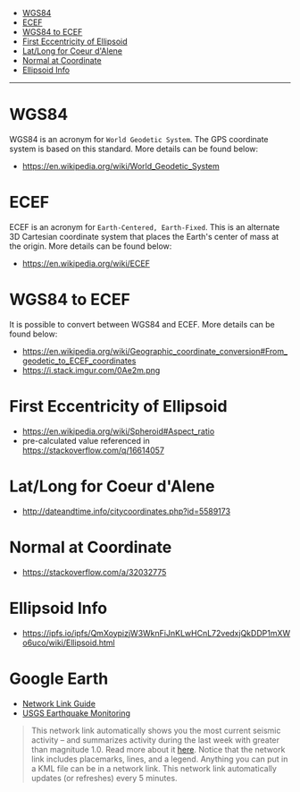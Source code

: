 - [WGS84](#wgs84)
- [ECEF](#ecef)
- [WGS84 to ECEF](#wgs84-to-ecef)
- [First Eccentricity of Ellipsoid](#first-eccentricity-of-ellipsoid)
- [Lat/Long for Coeur d'Alene](#latlong-for-coeur-dalene)
- [Normal at Coordinate](#normal-at-coordinate)
- [Ellipsoid Info](#ellipsoid-info)

---

# WGS84

WGS84 is an acronym for `World Geodetic System`. The GPS coordinate system is based on this standard. More details can be found below:

- https://en.wikipedia.org/wiki/World_Geodetic_System

# ECEF

ECEF is an acronym for `Earth-Centered, Earth-Fixed`. This is an alternate 3D Cartesian coordinate system that places the Earth's center of mass at the origin. More details can be found below:

- https://en.wikipedia.org/wiki/ECEF

# WGS84 to ECEF

It is possible to convert between WGS84 and ECEF. More details can be found below:

- https://en.wikipedia.org/wiki/Geographic_coordinate_conversion#From_geodetic_to_ECEF_coordinates
- https://i.stack.imgur.com/0Ae2m.png

# First Eccentricity of Ellipsoid

- https://en.wikipedia.org/wiki/Spheroid#Aspect_ratio
- pre-calculated value referenced in https://stackoverflow.com/q/16614057

# Lat/Long for Coeur d'Alene

- http://dateandtime.info/citycoordinates.php?id=5589173

# Normal at Coordinate

- https://stackoverflow.com/a/32032775

# Ellipsoid Info

- https://ipfs.io/ipfs/QmXoypizjW3WknFiJnKLwHCnL72vedxjQkDDP1mXWo6uco/wiki/Ellipsoid.html

# Google Earth

- [Network Link Guide](http://www.gelib.com/google-earth-network-links.htm)
- [USGS Earthquake Monitoring](http://earthquake.usgs.gov/eqcenter/recenteqsww/catalogs/eqs7day-age.kmz)
> This network link automatically shows you the most current seismic activity –
and summarizes activity during the last week with greater than magnitude
1.0. Read more about it
[here](https://www.gearthblog.com/blog/archives/2006/11/post_2.html). Notice
that the network link includes placemarks, lines, and a legend. Anything
you can put in a KML file can be in a network link. This network link
automatically updates (or refreshes) every 5 minutes.
